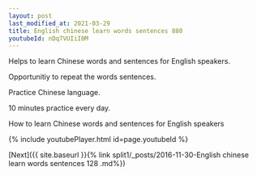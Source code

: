 ```yaml
---
layout: post
last_modified_at: 2021-03-29
title: English chinese learn words sentences 880 
youtubeId: nDq7VUIiI0M
---
```

 
 
Helps to learn Chinese words and sentences for English speakers.

Opportunitiy to repeat the words sentences. 

Practice Chinese language. 
 
10 minutes practice every day. 
 
How to learn Chinese words and sentences for English speakers 
 
{% include youtubePlayer.html id=page.youtubeId %}
 
 
[Next]({{ site.baseurl }}{% link  split1/_posts/2016-11-30-English chinese learn words sentences 128 .md%})
 
